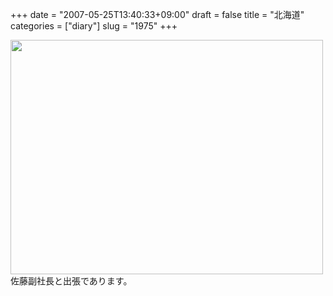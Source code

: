 +++
date = "2007-05-25T13:40:33+09:00"
draft = false
title = "北海道"
categories = ["diary"]
slug = "1975"
+++

<img src="http://ieiriblog.img.jugem.jp/20070525_317423.jpg" width="500" height="375" alt="" class="pict" />
佐藤副社長と出張であります。
